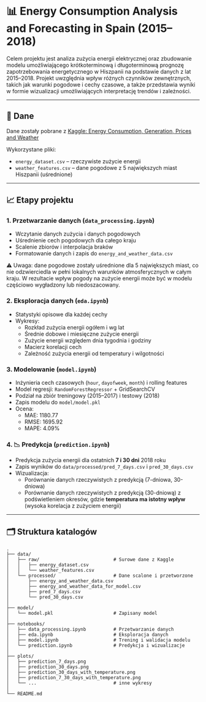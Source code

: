 # 📊 Energy Consumption Analysis and Forecasting in Spain (2015–2018)

Celem projektu jest analiza zużycia energii elektrycznej oraz zbudowanie modelu umożliwiającego krótkoterminową i długoterminową prognozę zapotrzebowania energetycznego w Hiszpanii na podstawie danych z lat 2015–2018. Projekt uwzględnia wpływ różnych czynników zewnętrznych, takich jak warunki pogodowe i cechy czasowe, a także przedstawia wyniki w formie wizualizacji umożliwiających interpretację trendów i zależności.

---

## 📂 Dane

Dane zostały pobrane z [Kaggle: Energy Consumption, Generation, Prices and Weather](https://www.kaggle.com/datasets/nicholasjhana/energy-consumption-generation-prices-and-weather)

Wykorzystane pliki:
- `energy_dataset.csv` – rzeczywiste zużycie energii
- `weather_features.csv` – dane pogodowe z 5 największych miast Hiszpanii (uśrednione)

---

## 📈 Etapy projektu

### 1. Przetwarzanie danych (`data_processing.ipynb`)
- Wczytanie danych zużycia i danych pogodowych
- Uśrednienie cech pogodowych dla całego kraju
- Scalenie zbiorów i interpolacja braków
- Formatowanie danych i zapis do `energy_and_weather_data.csv`

⚠️ Uwaga: dane pogodowe zostały uśrednione dla 5 największych miast, co nie odzwierciedla w pełni lokalnych warunków atmosferycznych w całym kraju. W rezultacie wpływ pogody na zużycie energii może być w modelu częściowo wygładzony lub niedoszacowany.

### 2. Eksploracja danych (`eda.ipynb`)
- Statystyki opisowe dla każdej cechy
- Wykresy:
  - Rozkład zużycia energii ogółem i wg lat
  - Średnie dobowe i miesięczne zużycie energii
  - Zużycie energii względem dnia tygodnia i godziny
  - Macierz korelacji cech
  - Zależność zużycia energii od temperatury i wilgotności

### 3. Modelowanie (`model.ipynb`)
- Inżynieria cech czasowych (`hour`, `dayofweek`, `month`) i rolling features
- Model regresji: `RandomForestRegressor` + GridSearchCV
- Podział na zbiór treningowy (2015–2017) i testowy (2018)
- Zapis modelu do `model/model.pkl`
- Ocena:
  - MAE: 1180.77  
  - RMSE: 1695.92  
  - MAPE: 4.09%

### 4. 📉 Predykcja (`prediction.ipynb`)
- Predykcja zużycia energii dla ostatnich **7 i 30 dni** 2018 roku
- Zapis wyników do `data/processed/pred_7_days.csv` i `pred_30_days.csv`
- Wizualizacja:
  - Porównanie danych rzeczywistych z predykcją (7-dniowa, 30-dniowa)
  - Porównanie danych rzeczywistych z predykcją (30-dniową) z podświetleniem okresów, gdzie **temperatura ma istotny wpływ** (wysoka korelacja z zużyciem energii)

---

## 🗂️ Struktura katalogów
```
.
├── data/
│   ├── raw/                           # Surowe dane z Kaggle
│   │   ├── energy_dataset.csv
│   │   └── weather_features.csv
│   └── processed/                     # Dane scalone i przetworzone
│       ├── energy_and_weather_data.csv
│       ├── energy_and_weather_data_for_model.csv
│       ├── pred_7_days.csv
│       └── pred_30_days.csv
│
├── model/
│   └── model.pkl                      # Zapisany model
│
├── notebooks/
│   ├── data_processing.ipynb          # Przetwarzanie danych
│   ├── eda.ipynb                      # Eksploracja danych
│   ├── model.ipynb                    # Trening i walidacja modelu
│   └── prediction.ipynb               # Predykcja i wizualizacje
│
├── plots/
│   ├── prediction_7_days.png
│   ├── prediction_30_days.png
│   ├── prediction_30_days_with_temperature.png
│   ├── prediction_7_30_days_with_temperature.png
│   └── ...                            # inne wykresy
│
└── README.md
```
